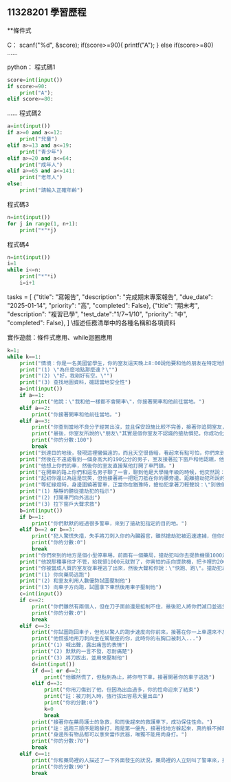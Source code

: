 ## 11328201 學習歷程
**條件式


C：
scanf("%d", &score);
if(score>=90){
    printf("A");
}
else if(score>=80)
......

python：
程式碼1
```python
score=int(input())
if score>=90:
    print("A");
elif score>=80:
```
......
程式碼2
```python
a=int(input())
if a>=0 and a<=12:
    print("兒童")
elif a>=13 and a<=19:
    print("青少年")
elif a>=20 and a<=64:
    print("成年人")
elif a>=65 and a<=141:
    print("老年人")
else:
    print("請輸入正確年齡")
```
程式碼3
```python
n=int(input())
for j in range(1, n+1):
    print("*"*j)
```
程式碼4
```python
n=int(input())
i=1
while i<=n:
    print("*"*i)
    i=i+1
```

tasks = [
    {"title": "寫報告", "description": "完成期末專案報告", "due_date": "2025-01-14", "priority": "高", "completed": False},
    {"title": "期末考", "description": "複習已學", "test_date":"1/7~1/10", "priority": "中", "completed": False},
]
\\描述任務清單中的各種名稱和各項資料

實作遊戲：條件式應用、while迴圈應用
```python
k=1;
while k==1:
    print("情境：你是一名美國留學生，你的室友這天晚上8:00說他要和他的朋友在特定地點交易，車程需要30分鐘，他希望你開車載他。")
    print("(1) \"為什麼地點那麼遠？\"")
    print("(2) \"好，我剛好有空。\"")
    print("(3) 查找地圖資料，確認當地安全性")
    a=int(input())
    if a==1:
        print("他說：\"我和他一樣都不會開車\"，你接著開車和他前往當地。")
    elif a==2:
        print("你接著開車和他前往當地。")
    elif a==3:
        print("你查到當地不良分子經常出沒，並且保安設施比較不完善，接著你追問室友，發現他太執著於利益差點帶著你一起踏入危險。")
        print("最後，你室友所說的\"朋友\"其實是個你室友不認識的搶劫慣犯，你成功化險為夷。")
        print("你的分數:100")
        break
    print("到達目的地後，發現這裡蠻偏遠的，而且天空很昏暗，看起來有點可怕，你們來到一處除了一家便利商店，四周幾乎沒有建築物的地方")
    print("然後在不遠處看到一個身高大約190公分的男子，室友接著拉下窗戶和他認親，他說覺得在這裡交易很奇怪，想換個地方。")
    print("他想上你們的車，然後你的室友直接幫他打開了車門鎖。")
    print("在開車的路上你們和這名男子聊了一會，聊到他是大學幾年級的時候，他突然說：\"我不是大學生，而是搶劫犯，你們現在被搶了。\"")
    print("起初你還以為這是玩笑，但他接著將一把短刀抵在你的腰旁邊。距離搶劫犯所說的目的地還有點距離，且不知為何，路上碰到很多警車。")
    print("等紅綠燈時，身邊圍繞著警車，正當你在猶豫時，搶劫犯拿著刀輕聲說：\"別做傻事\"。")
    print("(1) 靜靜的聽從搶劫犯的指示")
    print("(2) 打開車門向外逃出")
    print("(3) 拉下窗戶大聲求救")
    b=int(input())
    if b==1:
        print("你們默默的經過很多警車，來到了搶劫犯指定的目的地。")
    elif b==2 or b==3:
        print("犯人驚慌失措，失手將刀刺入你的內臟器官，雖然搶劫犯被迅速逮捕，但你的性命也迎來了結束。")
        print("你的分數:0")
        break
    print("你們來到的地方是個小型停車場，前面有一個藥局，搶劫犯叫你去提款機領1000元，你和他說你只有200元。")
    print("他說那種事他才不管，給我領1000元就對了，你害怕的走向提款機，把卡裡的200元領了出來，接著準備回車上時。")
    print("你被當成人質的室友從車裡逃了出來，然後大聲和你說：\"快跑、跑\"。搶劫犯以飛快的腳步追著你的室友，接下來...")
    print("(1) 你向藥局逃跑")
    print("(2) 和室友利用人數優勢試圖壓制他")
    print("(3) 向車子方向跑，試圖拿下車然後用車子壓制他")
    c=int(input())
    if c==2:
        print("你們雖然有兩個人，但在刀子面前還是抵制不住，最後犯人將你們滅口並逃生")
        print("你的分數:0")
        break
    elif c==3:
        print("你試圖跑回車子，但他以驚人的跑步速度向你前來，接著在你一上車還來不及 關上車門，他就抵住車門。")
        print("他慌張地用刀刺向坐在駕駛座的你，此時你的右胸口被刺入...")
        print("(1) 喊出聲，露出痛苦的表情")
        print("(2) 默默的一言不發，忍耐痛楚")
        print("(3) 將刀拔出，並用來壓制他")
        d=int(input())
        if d==1 or d==2:
            print("他雖然慌了，但點到為止，將你甩下車，接著開著你的車子逃逸")
        elif d==3:
            print("你用刀傷到了他，但因為出血過多，你的性命迎來了結束")
            print("註：被刀刺入時，強行拔出容易大量出血")
            print("你的分數:0")
            k=0
            break
        print("接著你在藥局護士的急救，和而後趕來的救護車下，成功保住性命。")
        print("註：逃跑三順序是跑躲打，跑是第一優先，接著找地方躲起來，真的躲不掉時才打，但\"打\"的禁忌是肉搏。")
        print("身邊所有物品都可以拿來當作武器，唯獨不能用肉身打。")
        print("你的分數:70")
        break
    elif c==1:
        print("你和藥局裡的人描述了一下外面發生的狀況，藥局裡的人立刻叫了警車來，接著他開著你的車子逃逸。")
        print("你的分數:90")
        break
```
